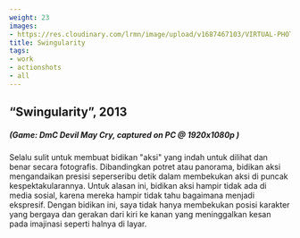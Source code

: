 ```yaml
---
weight: 23
images:
- https://res.cloudinary.com/lrmn/image/upload/v1687467103/VIRTUAL-PHOTOGRAPHY/Swingularity-lrmn_gpgucx.png
title: Swingularity
tags:
- work
- actionshots
- all
---
```


##  “Swingularity”, 2013
##### (Game: DmC Devil May Cry, captured on PC @ 1920x1080p )

Selalu sulit untuk membuat bidikan "aksi" yang indah untuk dilihat dan benar secara fotografis. Dibandingkan potret atau panorama, bidikan aksi mengandaikan presisi seperseribu detik dalam membekukan aksi di puncak kespektakularannya. Untuk alasan ini, bidikan aksi hampir tidak ada di media sosial, karena mereka hampir tidak tahu bagaimana menjadi ekspresif. Dengan bidikan ini, saya tidak hanya membekukan posisi karakter yang bergaya dan gerakan dari kiri ke kanan yang meninggalkan kesan pada imajinasi seperti halnya di layar.
